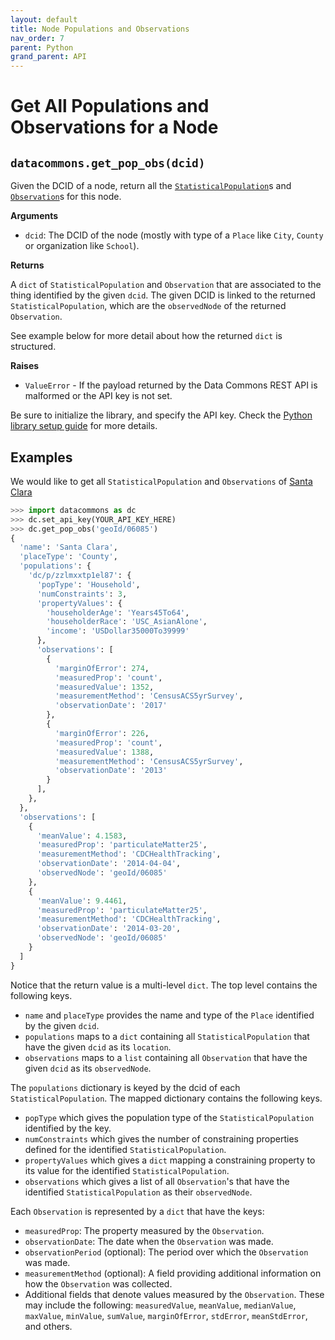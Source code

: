```yaml
---
layout: default
title: Node Populations and Observations
nav_order: 7
parent: Python
grand_parent: API
---
```


# Get All Populations and Observations for a Node

## `datacommons.get_pop_obs(dcid)`

Given the DCID of a node, return all the
[`StatisticalPopulation`](https://datacommons.org/browser/StatisticalPopulation)s
and [`Observation`](https://datacommons.org/browser/Observation)s for
this node.

**Arguments**

*   `dcid`: The DCID of the node (mostly with type of a `Place` like `City`,
    `County` or organization like `School`).

**Returns**

A `dict` of `StatisticalPopulation` and `Observation` that are associated to
the thing identified by the given `dcid`. The given DCID is linked to the
returned `StatisticalPopulation`, which are the `observedNode` of the returned
`Observation`.

See example below for more detail about how the returned `dict` is structured.

**Raises**

*   `ValueError` - If the payload returned by the Data Commons REST API is malformed or the API key is not set.

Be sure to initialize the library, and specify the API key. Check the [Python library setup guide](/api/python/) for more details.

## Examples

We would like to get all `StatisticalPopulation` and `Observations` of
[Santa Clara](https://datacommons.org/browser/geoId/06085)

```python
>>> import datacommons as dc
>>> dc.set_api_key(YOUR_API_KEY_HERE)
>>> dc.get_pop_obs('geoId/06085')
{
  'name': 'Santa Clara',
  'placeType': 'County',
  'populations': {
    'dc/p/zzlmxxtp1el87': {
      'popType': 'Household',
      'numConstraints': 3,
      'propertyValues': {
        'householderAge': 'Years45To64',
        'householderRace': 'USC_AsianAlone',
        'income': 'USDollar35000To39999'
      },
      'observations': [
        {
          'marginOfError': 274,
          'measuredProp': 'count',
          'measuredValue': 1352,
          'measurementMethod': 'CensusACS5yrSurvey',
          'observationDate': '2017'
        },
        {
          'marginOfError': 226,
          'measuredProp': 'count',
          'measuredValue': 1388,
          'measurementMethod': 'CensusACS5yrSurvey',
          'observationDate': '2013'
        }
      ],
    },
  },
  'observations': [
    {
      'meanValue': 4.1583,
      'measuredProp': 'particulateMatter25',
      'measurementMethod': 'CDCHealthTracking',
      'observationDate': '2014-04-04',
      'observedNode': 'geoId/06085'
    },
    {
      'meanValue': 9.4461,
      'measuredProp': 'particulateMatter25',
      'measurementMethod': 'CDCHealthTracking',
      'observationDate': '2014-03-20',
      'observedNode': 'geoId/06085'
    }
  ]
}
```
[comment]: <> (Update the example with more realistic example, ellipsis and all)

Notice that the return value is a multi-level `dict`. The top level
contains the following keys.
* `name` and `placeType` provides the name and type of the `Place` identified
  by the given `dcid`.
* `populations` maps to a `dict` containing all `StatisticalPopulation` that
  have the given `dcid` as its `location`.
* `observations` maps to a `list` containing all `Observation` that have the
  given `dcid` as its `observedNode`.

The `populations` dictionary is keyed by the dcid of each
`StatisticalPopulation`. The mapped dictionary contains the following keys.

* `popType` which gives the population type of the
  `StatisticalPopulation` identified by the key.
* `numConstraints` which gives the number of constraining properties
  defined for the identified `StatisticalPopulation`.
* `propertyValues` which gives a `dict` mapping a constraining
  property to its value for the identified `StatisticalPopulation`.
* `observations` which gives a list of all `Observation`'s that
  have the identified `StatisticalPopulation` as their
  `observedNode`.

Each `Observation` is represented by a `dict` that have the keys:

* `measuredProp`: The property measured by the `Observation`.
* `observationDate`: The date when the `Observation` was made.
* `observationPeriod` (optional): The period over which the
  `Observation` was made.
* `measurementMethod` (optional): A field providing additional
  information on how the `Observation` was collected.
* Additional fields that denote values measured by the `Observation`.
  These may include the following: `measuredValue`, `meanValue`,
  `medianValue`, `maxValue`, `minValue`, `sumValue`,
  `marginOfError`, `stdError`, `meanStdError`, and others.